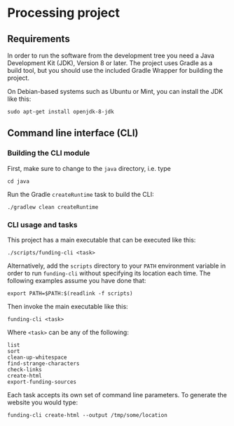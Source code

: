# Processing project

## Requirements

In order to run the software from the development tree you need a Java
Development Kit (JDK), Version 8 or later. The project uses Gradle as a
build tool, but you should use the included Gradle Wrapper for building
the project.

On Debian-based systems such as Ubuntu or Mint, you can install the JDK
like this:

    sudo apt-get install openjdk-8-jdk

## Command line interface (CLI)

### Building the CLI module

First, make sure to change to the `java` directory, i.e. type

    cd java

Run the Gradle `createRuntime` task to build the CLI:

    ./gradlew clean createRuntime

### CLI usage and tasks

This project has a main executable that can be executed like this:

    ./scripts/funding-cli <task>

Alternatively, add the `scripts` directory to your `PATH` environment
variable in order to run `funding-cli` without specifying its location
each time. The following examples assume you have done that:

    export PATH=$PATH:$(readlink -f scripts)

Then invoke the main executable like this:

    funding-cli <task>

Where `<task>` can be any of the following:

    list
    sort
    clean-up-whitespace
    find-strange-characters
    check-links
    create-html
    export-funding-sources

Each task accepts its own set of command line parameters. To generate the
website you would type:

    funding-cli create-html --output /tmp/some/location
